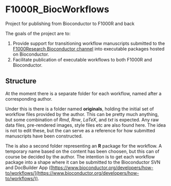 # F1000R_BiocWorkflows
Project for publishing from Bioconductor to F1000R and back

The goals of the project are to:

1. Provide support for transitioning workflow manuscripts submitted to the [F1000Research Bioconductor channel](http://f1000research.com/channels/bioconductor) into executable packages hosted on Bioconductor.  
2. Facilitate publication of executable workflows to both F1000R and Bioconductor.

## Structure

At the moment there is a separate folder for each workflow, named after a corresponding author.  

Under this is there is a folder named **originals**, holding the initial set of workflow files provided by the author.  This can be pretty much anything, but some combination of *Rmd*, *Rnw*, *LaTeX*, and *txt* is expected.  Any raw data files, pre-rendered images, style files etc are also found here.  The idea is not to edit these, but the can serve as a reference for how submitted manuscripts have been constructed.

The is also a second folder representing an **R** package for the workflow.  A temporary name based on the content has been choosen, but this can of course be decided by the author.  The intention is to get each workflow package into a shape where it can be submitted to the Bioconductor SVN and DocBuilder App ([https://www.bioconductor.org/developers/how-to/workflows/](https://www.bioconductor.org/developers/how-to/workflows/)).
